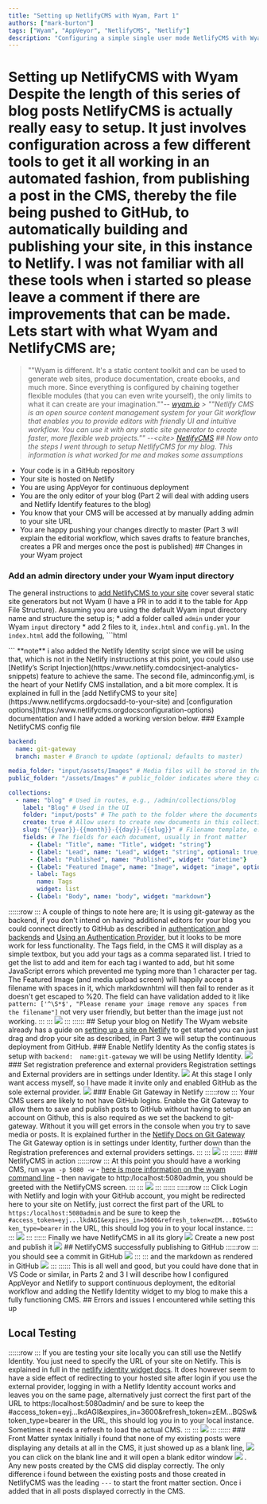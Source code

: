 ```yaml
---
title: "Setting up NetlifyCMS with Wyam, Part 1"
authors: ["mark-burton"]
tags: ["Wyam", "AppVeyor", "NetlifyCMS", "Netlify"]
description: "Configuring a simple single user mode NetlifyCMS with Wyam"
---
```


# Setting up NetlifyCMS with Wyam  Despite the length of this series of blog posts NetlifyCMS is actually really easy to setup. It just involves configuration across a few different tools to get it all working in an automated fashion, from publishing a post in the CMS, thereby the file being pushed to GitHub, to automatically building and publishing your site, in this instance to Netlify. I was not familiar with all these tools when i started so please leave a comment if there are improvements that can be made.  Lets start with what Wyam and NetlifyCMS are;
> ""Wyam is different.
> It's a static content toolkit and can be used to generate web sites, produce documentation, create ebooks, and much more. Since everything is configured by chaining together flexible modules (that you can even write yourself), the only limits to what it can create are your imagination.""--<cite />
[wyam.io](https:/wyam.io)<cite />  > ""Netlify CMS is an open source content management system for your Git workflow that enables you to provide editors with friendly UI and intuitive workflow. You can use it with any static site generator to create faster, more flexible web projects.""
> --&lt;cite>
[NetlifyCMS](https:/www.netlifycms.orgdocsintro)<cite />  ## Now onto the steps I went through to setup NetlifyCMS for my blog.  This information is what worked for me and makes some assumptions
* Your code is in a GitHub repository
* Your site is hosted on Netlify
* You are using AppVeyor for continuous deployment
* You are the only editor of your blog (Part 2 will deal with adding users and Netlify Identify features to the blog)
* You know that your CMS will be accessed at by manually adding admin to your site URL
* You are happy pushing your changes directly to master (Part 3 will explain the editorial workflow, which saves drafts to feature branches, creates a PR and merges once the post is published)  ## Changes in your Wyam project
### Add an admin directory under your Wyam input directory
The general instructions to [add NetlifyCMS to your site](https:/www.netlifycms.orgdocsadd-to-your-site) cover several static site generators but not Wyam (I have a PR in to add it to the table for App File Structure).  Assuming you are using the default Wyam input directory name and structure the setup is;  * add a folder called `admin` under your Wyam `input` directory  * add 2 files to it, `index.html` and `config.yml`.  In the `index.html` add the following,  ```html
<head>
  <!-- Include the styles for the Netlify CMS UI, after your own styles -->
  <link rel="stylesheet" href="https://unpkg.com/netlify-cms@^1.0.0/dist/cms.css" />
</head>
<body>
  <!-- Include the script that builds the page and powers Netlify CMS -->
  <script src="https://unpkg.com/netlify-cms@^1.0.0/dist/cms.js"></script>
  <!-- Include the Netlify Identity -->
  <script src="https://identity.netlify.com/v1/netlify-identity-widget.js"></script>
</body>
```  **note** i also added the Netlify Identity script since we will be using that, which is not in the Netlify instructions at this point, you could also use [Netlify’s Script Injection](https:/www.netlify.comdocsinject-analytics-snippets) feature to achieve the same.  The second file, adminconfig.yml, is the heart of your Netlify CMS installation, and a bit more complex. It is explained in full in the [add NetlifyCMS to your site](https:/www.netlifycms.orgdocsadd-to-your-site) and [configuration options](https:/www.netlifycms.orgdocsconfiguration-options) documentation and I have added a working version below.  ### Example NetlifyCMS config file

```yaml
backend:
  name: git-gateway
  branch: master # Branch to update (optional; defaults to master)

media_folder: "input/assets/Images" # Media files will be stored in the repo under input/assets/Images
public_folder: "/assets/Images" # public_folder indicates where they can be found in the published site

collections:
  - name: "blog" # Used in routes, e.g., /admin/collections/blog
    label: "Blog" # Used in the UI
    folder: "input/posts" # The path to the folder where the documents are stored
    create: true # Allow users to create new documents in this collection
    slug: "{{year}}-{{month}}-{{day}}-{{slug}}" # Filename template, e.g., YYYY-MM-DD-title.md
    fields: # The fields for each document, usually in front matter
      - {label: "Title", name: "Title", widget: "string"}
      - {label: "Lead", name: "Lead", widget: "string", optional: true, required: false}
      - {label: "Published", name: "Published", widget: "datetime"}
      - {label: "Featured Image", name: "Image", widget: "image", optional: true, required: false, pattern: ['^\S*$', "Please rename your image remove any spaces from the filename"]}
      - label: Tags
        name: Tags
        widget: list
      - {label: "Body", name: "body", widget: "markdown"}
```
::::::row
::: A couple of things to note here are;
It is using git-gateway as the backend, if you don't intend on having additional editors for your blog you could connect directly to GitHub as described in [authentication and backends](https:/www.netlifycms.orgdocsauthentication-backends) and [Using an Authentication Provider](https:/www.netlify.comdocsauthentication-providers#using-an-authentication-provider), but it looks to be more work for less functionality.  The Tags field, in the CMS it will display as a simple textbox, but you add your tags as a comma separated list. I tried to get the list to add and item for each tag i wanted to add, but hit some JavaScript errors which prevented me typing more than 1 character per tag.  The Featured Image (and media upload screen) will happily accept a filename with spaces in it, which markdownhtml will then fail to render as it doesn't get escaped to %20. The field can have validation added to it like `pattern: ['^\S*$', "Please rename your image remove any spaces from the filename"]` not very user friendly, but better than the image just not working.
:::
::: ![](/img/NetlifyCMS_Validation.PNG) :::
::::::  ## Setup your blog on Netlify
The Wyam website already has a guide on [setting up a site on Netlify](https:/wyam.iodocsdeploymentnetlify) to get started you can just drag and drop your site as described, in Part 3 we will setup the continuous deployment from GitHub.  ### Enable Netlify Identity
As the config states is setup with `backend:  name:git-gateway` we will be using Netlify Identity.
![](/img/Netlify_Identity_Enable.PNG) ### Set registration preference and external providers
Registration settings and External providers are in settings under Identity.  ![](/img/Netlify_Site_Settings.PNG) At this stage I only want access myself, so I have made it invite only and enabled GitHub as the sole external provider.
![](/img/Netlify_Identity_Reg_pref_providers.PNG) ### Enable Git Gateway in Netlify
::::::row
::: Your CMS users are likely to not have GitHub logins. Enable the Git Gateway to allow them to save and publish posts to GitHub without having to setup an account on Github, this is also required as we set the backend to git-gateway. Without it you will get errors in the console when you try to save media or posts.
It is explained further in the [Netlify Docs on Git Gateway](https:/www.netlify.comdocsgit-gateway)
The Git Gateway option is in settings under Identity, further down than the Registration preferences and external providers settings.  :::
::: ![](/img/Netlify_Git_Gateway.PNG) :::
::::::  ### NetlifyCMS in action
::::::row
::: At this point you should have a working CMS, run `wyam -p 5080 -w` - [here is more information on the wyam command line](https:/wyam.iodocsusagecommand-line) - then navigate to http:/localhost:5080admin, you should be greeted with the NetlifyCMS screen.
:::
::: ![](/img/NetlifyCMS_Home.PNG) :::
::::::  ::::::row
::: Click Login with Netlify and login with your GitHub account, you might be redirected here to your site on Netlify, just correct the first part of the URL to `https:/localhost:5080admin` and be sure to keep the `#access_token=eyj...lkdAGI&expires_in=3600&refresh_token=zEM...BQSw&token_type=bearer` in the URL, this should log you in to your local instance.
:::
::: ![](/img/NetlifyCMS_Login.PNG) :::
::::::  Finally we have NetlifyCMS in all its glory  ![](/img/NetlifyCMS_Main.PNG) Create a new post and publish it  ![](/img/NetlifyCMS_Publish_New.PNG) ## NetlifyCMS successfully publishing to GitHub
::::::row
::: you should see a commit in GitHub  ![](/img/NetlifyCMS_Published_GitHub.PNG) :::
::: and the markdown as rendered in GitHub  ![](/img/NetlifyCMS_Published_GitHub_Details.PNG) :::
::::::  This is all well and good, but you could have done that in VS Code or similar, in Parts 2 and 3 I will describe how I configured AppVeyor and Netlify to support continuous deployment, the editorial workflow and adding the Netlify Identity widget to my blog to make this a fully functioning CMS.  ## Errors and issues I encountered while setting this up
## Local Testing
::::::row
::: If you are testing your site locally you can still use the Netlify Identity. You just need to specify the URL of your site on Netlify. This is explained in full in the [netlify identity widget docs](https:/github.comnetlifynetlify-identity-widget#localhost).  It does however seem to have a side effect of redirecting to your hosted site after login if you use the external provider, logging in with a Netlify Identity account works and leaves you on the same page, alternatively just correct the first part of the URL to https:/localhost:5080admin/ and be sure to keep the #access_token=eyj...lkdAGI&expires_in=3600&refresh_token=zEM...BQSw&token_type=bearer in the URL, this should log you in to your local instance. Sometimes it needs a refresh to load the actual CMS.
:::
::: ![](/img/Netlify_Identity_Local_Testing.PNG) :::
::::::  ### Front Matter syntax
Initially i found that none of my existing posts were displaying any details at all in the CMS, it just showed up as a blank line, ![](/img/NetlifyCMS_Missing_Posts.PNG) you can click on the blank line and it will open a blank editor window ![](/img/NetlifyCMS_Missing_Post_Details.PNG) .
Any new posts created by the CMS did display correctly.  The only difference i found between the existing posts and those created in NetlifyCMS was the leading `---` to start the front matter section. Once i added that in all posts displayed correctly in the CMS.  
